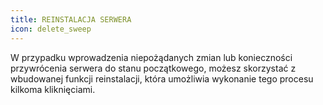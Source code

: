```yaml
---
title: REINSTALACJA SERWERA
icon: delete_sweep
---
```


W przypadku wprowadzenia niepożądanych zmian lub konieczności przywrócenia serwera do stanu początkowego, możesz skorzystać z wbudowanej funkcji reinstalacji, która umożliwia wykonanie tego procesu kilkoma kliknięciami.
